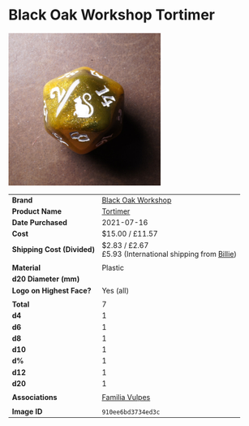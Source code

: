 # Black Oak Workshop Tortimer

<img src="https://raw.githubusercontent.com/jesskelsall/astarus-images/main/dice/910ee6bd3734ed3c.jpg" height="300" />

|||
| --- | --- |
| **Brand** | [Black Oak Workshop](https://www.blackoakworkshop.com/) |
| **Product Name** | [Tortimer](https://www.blackoakworkshop.com/product-page/kitty-clack-polyhedral-sets) |
| **Date Purchased** | 2021-07-16 |
| **Cost** | $15.00 / £11.57 |
| **Shipping Cost (Divided)** | $2.83 / £2.67<br>£5.93 (International shipping from [Billie](../players/billie.md)) |
||
| **Material** | Plastic |
| **d20 Diameter (mm)** | |
| **Logo on Highest Face?** | Yes (all) |
||
| **Total** | 7 |
| **d4** | 1 |
| **d6** | 1 |
| **d8** | 1 |
| **d10** | 1 |
| **d%** | 1 |
| **d12** | 1 |
| **d20** | 1 |
||
| **Associations** | [Familia Vulpes](../organisations/familia-vulpes.md) |
||
| **Image ID** | `910ee6bd3734ed3c` |
